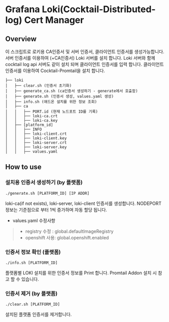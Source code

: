 # Grafana Loki(Cocktail-Distributed-log) Cert Manager

## Overview
이 스크립트로 로키용 CA인증서 및 서버 인증서, 클라이언트 인증서를 생성가능합니다.
서버 인증서를 이용하여 (+CA인증서) Loki 서버를 설치 합니다.
Loki 서버와 함께 cocktail log api 서버도 같이 설치 되며 클라이언트 인증서를 입력 합니다.
클라이언트 인증서를 이용하여 Cocktail-Promtail을 설치 합니다.

```
├── loki
│   ├── clear.sh (인증서 초기화)
│   ├── generate_ca.sh (ca인증서 생성하기 - generate에서 호출함)
│   ├── generate.sh (인증서 생성, values.yaml 생성)
│   ├── info.sh (애드온 설치를 위한 정보 조회)
│   ├── ca
│   │   ├── PORT.id (현재 노드포트 ID를 기록)
│   │   ├── loki-ca.crt
│   │   ├── loki-ca.key
│   ├── [platform_id]
│   │   ├── INFO
│   │   ├── loki-client.crt
│   │   ├── loki-client.key
│   │   ├── loki-server.crt
│   │   ├── loki-server.key
│   │   ├── values.yaml
```

## How to use
### 설치용 인증서 생성하기 (by 플랫폼)
```
./generate.sh [PLATFORM_ID] [IP ADDR]
```
loki-ca(if not exists), loki-server, loki-client 인증서를 생성합니다.
NODEPORT 정보는 기준점으로 부터 1씩 증가하며 자동 할당 됩니다.
* values.yaml 수정사항
> - registry 수정 : global.defaultImageRegistry
> - openshift 사용: global.openshift.enabled

### 인증서 정보 확인 (플랫폼)
```
./info.sh [PLATFORM_ID]
```
플랫폼별 LOKI 설치를 위한 인증서 정보를 Print 합니다.
Promtail Addon 설치 시 참고 할 수 있습니다.

### 인증서 제거 (by 플랫폼)
```
./clear.sh [PLATFORM_ID]
```
설치된 플랫폼 인증서를 제거합니다.